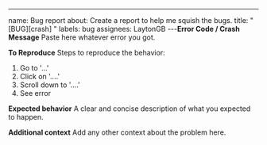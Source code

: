 ---

name: Bug report
about: Create a report to help me squish the bugs.
title: "[BUG][crash] "
labels: bug
assignees: LaytonGB
---**Error Code / Crash Message**
Paste here whatever error you got.

**To Reproduce**
Steps to reproduce the behavior:

1. Go to '...'
2. Click on '....'
3. Scroll down to '....'
4. See error

**Expected behavior**
A clear and concise description of what you expected to happen.

**Additional context**
Add any other context about the problem here.

